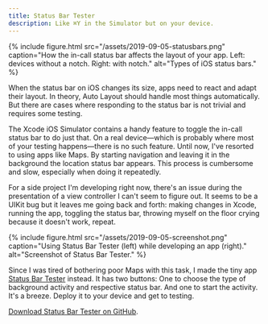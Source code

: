 ```yaml
---
title: Status Bar Tester
description: Like ⌘Y in the Simulator but on your device.
---
```


{% include figure.html src="/assets/2019-09-05-statusbars.png" caption="How the in-call status bar affects the layout of your app. Left: devices without a notch. Right: with notch." alt="Types of iOS status bars." %}

When the status bar on iOS changes its size, apps need to react and adapt their layout. In theory, Auto Layout should handle most things automatically. But there are cases where responding to the status bar is not trivial and requires some testing.

 <!--more-->

The Xcode iOS Simulator contains a handy feature to toggle the in-call status bar to do just that. On a real device—which is probably where most of your testing happens—there is no such feature. Until now, I've resorted to using apps like Maps. By starting navigation and leaving it in the background the location status bar appears. This process is cumbersome and slow, especially when doing it repeatedly.

For a side project I'm developing right now, there's an issue during the presentation of a view controller I can't seem to figure out. It seems to be a UIKit bug but it leaves me going back and forth: making changes in Xcode, running the app, toggling the status bar, throwing myself on the floor crying because it doesn't work, repeat.

{% include figure.html src="/assets/2019-09-05-screenshot.png" caption="Using Status Bar Tester (left) while developing an app (right)." alt="Screenshot of Status Bar Tester." %}

Since I was tired of bothering poor Maps with this task, I made the tiny app [Status Bar Tester](https://github.com/arthurhammer/StatusBarTester) instead. It has two buttons: One to choose the type of background activity and respective status bar. And one to start the activity. It's a breeze. Deploy it to your device and get to testing.

[Download Status Bar Tester on GitHub](https://github.com/arthurhammer/StatusBarTester).